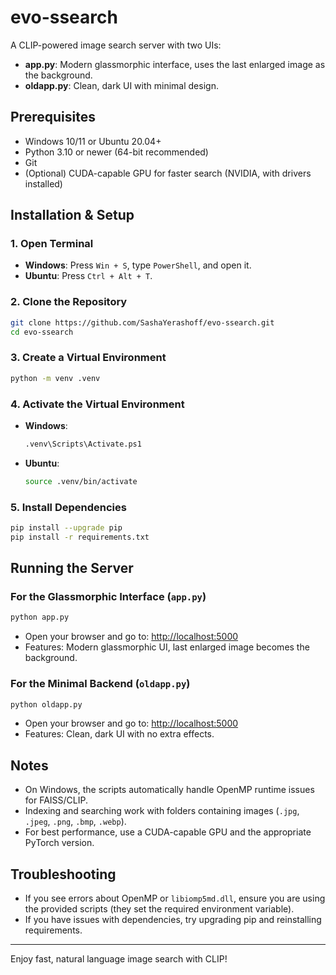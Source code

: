 # evo-ssearch

A CLIP-powered image search server with two UIs:
- **app.py**: Modern glassmorphic interface, uses the last enlarged image as the background.
- **oldapp.py**: Clean, dark UI with minimal design.

## Prerequisites
- Windows 10/11 or Ubuntu 20.04+
- Python 3.10 or newer (64-bit recommended)
- Git
- (Optional) CUDA-capable GPU for faster search (NVIDIA, with drivers installed)

## Installation & Setup

### 1. Open Terminal
- **Windows**: Press `Win + S`, type `PowerShell`, and open it.
- **Ubuntu**: Press `Ctrl + Alt + T`.

### 2. Clone the Repository
```sh
git clone https://github.com/SashaYerashoff/evo-ssearch.git
cd evo-ssearch
```

### 3. Create a Virtual Environment
```sh
python -m venv .venv
```

### 4. Activate the Virtual Environment
- **Windows**:
  ```sh
  .venv\Scripts\Activate.ps1
  ```
- **Ubuntu**:
  ```sh
  source .venv/bin/activate
  ```

### 5. Install Dependencies
```sh
pip install --upgrade pip
pip install -r requirements.txt
```

## Running the Server

### For the Glassmorphic Interface (`app.py`)
```sh
python app.py
```
- Open your browser and go to: [http://localhost:5000](http://localhost:5000)
- Features: Modern glassmorphic UI, last enlarged image becomes the background.

### For the Minimal Backend (`oldapp.py`)
```sh
python oldapp.py
```
- Open your browser and go to: [http://localhost:5000](http://localhost:5000)
- Features: Clean, dark UI with no extra effects.

## Notes
- On Windows, the scripts automatically handle OpenMP runtime issues for FAISS/CLIP.
- Indexing and searching work with folders containing images (`.jpg`, `.jpeg`, `.png`, `.bmp`, `.webp`).
- For best performance, use a CUDA-capable GPU and the appropriate PyTorch version.

## Troubleshooting
- If you see errors about OpenMP or `libiomp5md.dll`, ensure you are using the provided scripts (they set the required environment variable).
- If you have issues with dependencies, try upgrading pip and reinstalling requirements.

---

Enjoy fast, natural language image search with CLIP!
